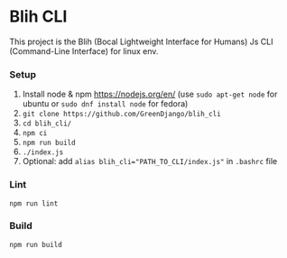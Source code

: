 # Blih CLI
This project is the Blih (Bocal Lightweight Interface for Humans) Js CLI (Command-Line Interface) for linux env.

### Setup
1. Install node & npm https://nodejs.org/en/ (use `sudo apt-get node` for ubuntu or `sudo dnf install node` for fedora)
3. `git clone https://github.com/GreenDjango/blih_cli`
4. `cd blih_cli/`
5. `npm ci`
6. `npm run build`
7. `./index.js`
8. Optional: add `alias blih_cli="PATH_TO_CLI/index.js"` in `.bashrc` file

### Lint
```
npm run lint
```
### Build
```
npm run build
```
